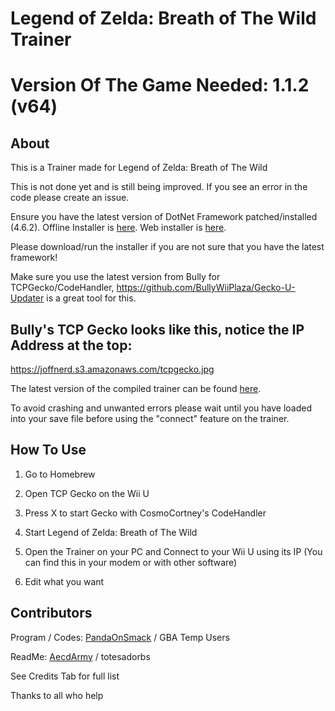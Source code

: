 # Legend of Zelda: Breath of The Wild Trainer

# Version Of The Game Needed: 1.1.2 (v64)

## About

This is a Trainer made for Legend of Zelda: Breath of The Wild

This is not done yet and is still being improved. If you see an error in the code please create an issue.

Ensure you have the latest version of DotNet Framework patched/installed (4.6.2).
Offline Installer is [here](https://www.microsoft.com/en-us/download/details.aspx?id=53344).
Web installer is [here](https://www.microsoft.com/en-us/download/details.aspx?id=53345).

Please download/run the installer if you are not sure that you have the latest framework!

Make sure you use the latest version from Bully for TCPGecko/CodeHandler, https://github.com/BullyWiiPlaza/Gecko-U-Updater is a great tool for this.

## Bully's TCP Gecko looks like this, notice the IP Address at the top:
https://joffnerd.s3.amazonaws.com/tcpgecko.jpg

The latest version of the compiled trainer can be found [here](https://github.com/joffnerd/botw-trainer/releases).

To avoid crashing and unwanted errors please wait until you have loaded into your save file before using the "connect" feature on the trainer.

## How To Use

1. Go to Homebrew

2. Open TCP Gecko on the Wii U

3. Press X to start Gecko with CosmoCortney's CodeHandler

4. Start Legend of Zelda: Breath of The Wild

5. Open the Trainer on your PC and Connect to your Wii U using its IP (You can find this in your modem or with other software)

6. Edit what you want

## Contributors
Program / Codes: [PandaOnSmack](http://gbatemp.net/members/pandaonsmack.374906/) / GBA Temp Users

ReadMe: [AecdArmy](http://gbatemp.net/members/aecdarmy.378662/) / totesadorbs

See Credits Tab for full list

Thanks to all who help
